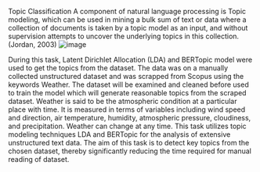 Topic Classification
A component of natural language processing is Topic modeling, which can be used in mining a bulk sum of text or data where a collection of documents is taken by a topic model as an input, and without supervision attempts to uncover the underlying topics in this collection. (Jordan, 2003)
![image](https://github.com/user-attachments/assets/5fa31fb0-7837-4930-98e5-ae3e58373cae)

During this task, Latent Dirichlet Allocation (LDA) and BERTopic model were used to get the topics from the dataset. The data was on a manually collected unstructured dataset and was scrapped from Scopus using the keywords Weather.
The dataset will be examined and cleaned before used to train the model which will generate reasonable topics from the scraped dataset.
Weather is said to be the atmospheric condition at a particular place with time. It is measured in terms of variables including wind speed and direction, air temperature, humidity, atmospheric pressure, cloudiness, and precipitation. Weather can change at any time.
This task utilizes topic modeling techniques LDA and BERTopic for the analysis of extensive unstructured text data. The aim of this task is to detect key topics from the chosen dataset, thereby significantly reducing the time required for manual reading of dataset.

